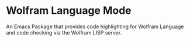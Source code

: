 # Wolfram Language Mode

An Emacs Package that provides code highlighting for Wolfram Language and code checking via the Wolfram LISP server.
